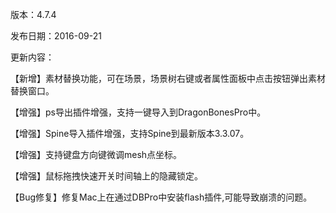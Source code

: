版本：4.7.4

发布日期：2016-09-21

更新内容：

【新增】素材替换功能，可在场景，场景树右键或者属性面板中点击按钮弹出素材替换窗口。
【增强】ps导出插件增强，支持一键导入到DragonBonesPro中。
【增强】Spine导入插件增强，支持Spine到最新版本3.3.07。
【增强】支持键盘方向键微调mesh点坐标。
【增强】鼠标拖拽快速开关时间轴上的隐藏锁定。
【Bug修复】修复Mac上在通过DBPro中安装flash插件,可能导致崩溃的问题。